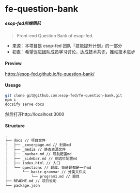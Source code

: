 # fe-question-bank
##### esop-fed前端团队

> Front-end Question Bank of esop-fed.

* 来源：本项目是 esop-fed 团队「技能提升计划」的一部分
* 初衷：希望促进团队成员学习讨论，达成技术共识，推动技术进步
<!-- * 纠偏：Interview并非本项目的目标，面试水平只是技术提升后的副产品 -->

#### Preview

https://esop-fed.github.io/fe-question-bank/

#### Useage

```bash
git clone git@github.com:esop-fed/fe-question-bank.git
npm i
docsify serve docs
```
然后打开http://localhost:3000

#### Structure

```bash
.
├── docs // 项目文件
│   ├── _coverpage.md // 封面md
│   ├── _media // 静态资源文件
│   ├── _navbar.md // 导航配置md
│   ├── _sidebar.md // 侧边栏配置md
│   ├── index.html // 入口
│   └── questions // 题库，每道题都是一个md
│       └── basic-grammar // 分类文件夹
│           └── program1.md // 题目
├── README.md // 项目说明
└── package.json
```
